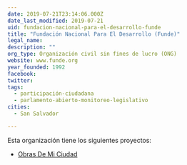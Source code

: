 ```yaml
---
date: 2019-07-21T23:14:06.000Z
date_last_modified: 2019-07-21
uid: fundacion-nacional-para-el-desarrollo-funde
title: "Fundación Nacional Para El Desarrollo (Funde)"
legal_name: 
description: ""
org_type: Organización civil sin fines de lucro (ONG)
website: www.funde.org
year_founded: 1992
facebook: 
twitter: 
tags:
  - participación-ciudadana
  - parlamento-abierto-monitoreo-legislativo
cities: 
  - San Salvador

---
```


Esta organización tiene los siguientes proyectos:

- [Obras De Mi Ciudad](/i/obras-de-mi-ciudad.html)
